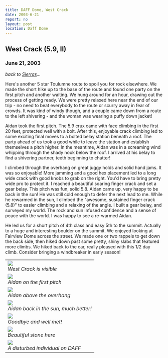 ```yaml
---
title: DAFF Dome, West Crack
date: 2003-6-21
report: no
layout: post
location: Daff Dome
---
```


<h2>West Crack (5.9, II)</h2>
<h3>June 21, 2003</h3>

_back to [Sierras](cali.html)..._


Here's another 5 star Toulumne route to spoil you for rock elsewhere.
We made the short hike up to the base of the route and found one party
on the first pitch and another waiting. We hung around for an hour,
drawing out the process of getting ready. We were pretty relaxed here
near the end of our trip - no need to beat everybody to the route or
scurry away in fear of crowds. It was kind of windy though, and a couple
came down from a route to the left shivering - and the woman was wearing
a puffy down jacket!


Aidan took the first pitch. The 5.9 crux came with face climbing in the
first 20 feet, protected well with a bolt. After this, enjoyable crack
climbing led to some exciting final moves to a bolted belay station
beneath a roof. The party ahead of us took a good while to leave the
station and establish themselves a pitch higher. In the meantime,
Aidan was in a screaming wind whipping through the shady nook below the roof.
I arrived at his belay to find a shivering partner, teeth beginning to
chatter!



I climbed through the overhang on great juggy holds and solid hand jams.
It was so enjoyable! More jamming and a good hex placement led to a long
wide crack with good knobs to grab on the right. You'd have to bring pretty
wide pro to protect it. I reached a beautiful soaring finger crack and set
a gear belay. This pitch was fun, solid 5.8. Aidan came up, very happy to
be back in the sun! He was still cold enough to defer the next lead to me.
While he rewarmed in the sun, I climbed the "awesome, sustained finger crack
(5.8)" to easier climbing and a relaxing of the angle. I built a gear belay,
and surveyed my world. The rock and sun infused confidence and a sense of
peace with the world. I was happy to see a re-warmed Aidan.


He led us for a short pitch of 4th class and easy 5th to the summit. Actually
to a huge and interesting boulder on the summit. We enjoyed looking at
Fairview Dome across the street. We made one or two rappels to get down
the back side, then hiked down past some pretty, shiny slabs that featured
more climbs. We hiked back to the car, really pleased with this 1/2 day
climb. Consider bringing a windbreaker in early season! 



</td>

<td width="30%" valign=top>
<table>
<tr><td>
<a href="images/articles/trips/2003/daffdome.jpg"><img src="images/articles/trips/2003/daffdome.jpg"></a><br>
<i>West Crack is visible</i>
</td></tr>
<tr><td>
<a href="images/articles/trips/2003/daffp1.jpg"><img src="images/articles/trips/2003/daffp1.jpg"></a><br>
<i>Aidan on the first pitch</i>
</td></tr>
<tr><td>
<a href="images/articles/trips/2003/daffclimb.jpg"><img src="images/articles/trips/2003/daffclimb.jpg"></a><br>
<i>Aidan above the overhang</i>
</td></tr>
<tr><td>
<a href="images/articles/trips/2003/swondaff.jpg"><img src="images/articles/trips/2003/swondaff.jpg"></a><br>
<i>Aidan back in the sun, much better!</i>
</td></tr>
<tr><td>
<a href="images/articles/trips/2003/hullochap.jpg"><img src="images/articles/trips/2003/hullochap.jpg"></a><br>
<i>Goodbye and well met!</i>
</td></tr>
<tr><td>
<a href="images/articles/trips/2003/colorondaff.jpg"><img src="images/articles/trips/2003/colorondaff.jpg"></a><br>
<i>Beautiful stone here</i>
</td></tr>
<tr><td>
<a href="images/articles/trips/2003/ondaff.jpg"><img src="images/articles/trips/2003/ondaff.jpg"></a><br>
<i>A disturbed individual on DAFF</i>
